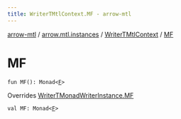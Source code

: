 ```yaml
---
title: WriterTMtlContext.MF - arrow-mtl
---
```


[arrow-mtl](../../index.html) / [arrow.mtl.instances](../index.html) / [WriterTMtlContext](index.html) / [MF](./-m-f.html)

# MF

`fun MF(): Monad<`[`F`](index.html#F)`>`

Overrides [WriterTMonadWriterInstance.MF](../-writer-t-monad-writer-instance/-m-f.html)


`val MF: Monad<`[`F`](index.html#F)`>`